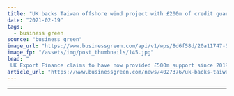 ```yaml
---
title: "UK backs Taiwan offshore wind project with £200m of credit guarantees"
date: "2021-02-19"
tags: 
  - business green
source: "business green"
image_url: "https://www.businessgreen.com/api/v1/wps/8d6f58d/20a11747-5a13-4236-aa86-ccd0ec5ab6fd/3/iStock-1162866632-offshore-wind-185x114.jpg"
image_fp: "/assets/img/post_thumbnails/145.jpg"
lead: "
 UK Export Finance claims to have now provided £500m support since 2019 for three wind projects in Taiwan ..."
article_url: "https://www.businessgreen.com/news/4027376/uk-backs-taiwan-offshore-wind-project-gbp200m-credit-guarantees"
---
```


---
